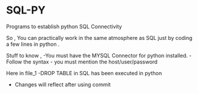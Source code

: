 # SQL-PY
Programs to establish python SQL Connectivity

So ,
You can practically work in the same atmosphere as SQL just by coding a few lines in python .

Stuff to know ,
-You must have the MYSQL Connector for python installed.
-Follow the syntax - you must mention the host/user/password

Here in file_1 
-DROP TABLE in SQL has been executed in python 
- Changes will reflect after using commit
